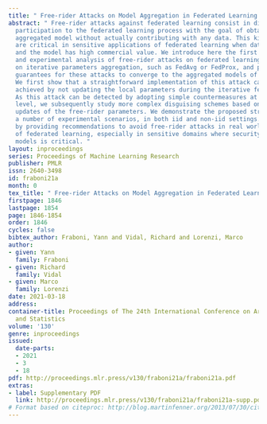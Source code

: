 ```yaml
---
title: " Free-rider Attacks on Model Aggregation in Federated Learning "
abstract: " Free-rider attacks against federated learning consist in dissimulating
  participation to the federated learning process with the goal of obtaining the final
  aggregated model without actually contributing with any data. This kind of attacks
  are critical in sensitive applications of federated learning when data is scarce
  and the model has high commercial value. We introduce here the first theoretical
  and experimental analysis of free-rider attacks on federated learning schemes based
  on iterative parameters aggregation, such as FedAvg or FedProx, and provide formal
  guarantees for these attacks to converge to the aggregated models of the fair participants.
  We first show that a straightforward implementation of this attack can be simply
  achieved by not updating the local parameters during the iterative federated optimization.
  As this attack can be detected by adopting simple countermeasures at the server
  level, we subsequently study more complex disguising schemes based on stochastic
  updates of the free-rider parameters. We demonstrate the proposed strategies on
  a number of experimental scenarios, in both iid and non-iid settings. We conclude
  by providing recommendations to avoid free-rider attacks in real world applications
  of federated learning, especially in sensitive domains where security of data and
  models is critical. "
layout: inproceedings
series: Proceedings of Machine Learning Research
publisher: PMLR
issn: 2640-3498
id: fraboni21a
month: 0
tex_title: " Free-rider Attacks on Model Aggregation in Federated Learning "
firstpage: 1846
lastpage: 1854
page: 1846-1854
order: 1846
cycles: false
bibtex_author: Fraboni, Yann and Vidal, Richard and Lorenzi, Marco
author:
- given: Yann
  family: Fraboni
- given: Richard
  family: Vidal
- given: Marco
  family: Lorenzi
date: 2021-03-18
address:
container-title: Proceedings of The 24th International Conference on Artificial Intelligence
  and Statistics
volume: '130'
genre: inproceedings
issued:
  date-parts:
  - 2021
  - 3
  - 18
pdf: http://proceedings.mlr.press/v130/fraboni21a/fraboni21a.pdf
extras:
- label: Supplementary PDF
  link: http://proceedings.mlr.press/v130/fraboni21a/fraboni21a-supp.pdf
# Format based on citeproc: http://blog.martinfenner.org/2013/07/30/citeproc-yaml-for-bibliographies/
---
```

